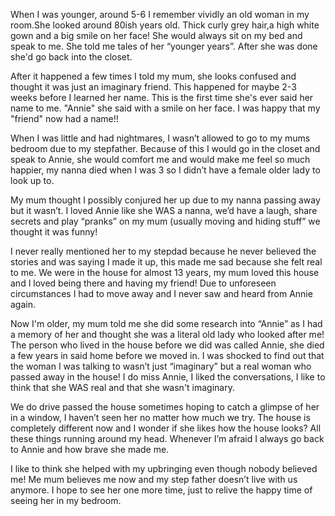 When I was younger, around 5-6 I remember vividly an old woman in my room.She looked around 80ish years old. Thick curly grey hair,a high white gown and a big smile on her face! She would always sit on my bed and speak to me. She told me tales of her “younger years”. After she was done she'd go back into the closet. 

After it happened a few times I told my mum, she looks confused and thought it was just an imaginary friend. This happened for maybe 2-3 weeks before I learned her name. This is the first time she's ever said her name to me. "Annie" she said with a smile on her face. I was happy that my "friend" now had a name!!

When I was little and had nightmares, I wasn’t allowed to go to my mums bedroom due to my stepfather. Because of this I would go in the closet and speak to Annie, she would comfort me and would make me feel so much happier, my nanna died when I was 3 so I didn’t have a female older lady to look up to. 

My mum thought I possibly conjured her up due to my nanna passing away but it wasn’t. I loved Annie like she WAS a nanna, we’d have a laugh, share secrets and play “pranks” on my mum (usually moving and hiding stuff” we thought it was funny! 

I never really mentioned her to my stepdad because he never believed the stories and was saying I made it up, this made me sad because she felt real to me. We were in the house for almost 13 years, my mum loved this house and I loved being there and having my friend! Due to unforeseen circumstances I had to move away and I never saw and heard from Annie again. 

Now I'm older, my mum told me she did some research into “Annie” as I had a memory of her and thought she was a literal old lady who looked after me! The person who lived in the house before we did was called Annie, she died a few years in said home before we moved in. I was shocked to find out that the woman I was talking to wasn’t just “imaginary” but a real woman who passed away in the house! I do miss Annie, I liked the conversations, I like to think that she WAS real and that she wasn't imaginary. 

We do drive passed the house sometimes hoping to catch a glimpse of her in a window, I haven’t seen her no matter how much we try. The house is completely different now and I wonder if she likes how the house looks? All these things running around my head. Whenever I’m afraid I always go back to Annie and how brave she made me. 

I like to think she helped with my upbringing even though nobody believed me! Me mum believes me now and my step father doesn’t live with us anymore. I hope to see her one more time, just to relive the happy time of seeing her in my bedroom.
